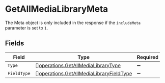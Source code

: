# GetAllMediaLibraryMeta

The Meta object is only included in the response if the `includeMeta` parameter is set to `1`.



## Fields

| Field                                                                                              | Type                                                                                               | Required                                                                                           | Description                                                                                        |
| -------------------------------------------------------------------------------------------------- | -------------------------------------------------------------------------------------------------- | -------------------------------------------------------------------------------------------------- | -------------------------------------------------------------------------------------------------- |
| `Type`                                                                                             | [][operations.GetAllMediaLibraryType](../../models/operations/getallmedialibrarytype.md)           | :heavy_minus_sign:                                                                                 | N/A                                                                                                |
| `FieldType`                                                                                        | [][operations.GetAllMediaLibraryFieldType](../../models/operations/getallmedialibraryfieldtype.md) | :heavy_minus_sign:                                                                                 | N/A                                                                                                |